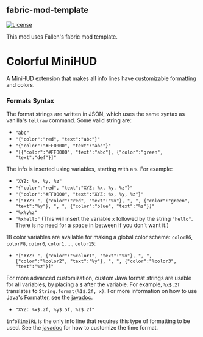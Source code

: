 ## fabric-mod-template

[![License](https://img.shields.io/github/license/Fallen-Breath/fabric-mod-template.svg)](http://www.gnu.org/licenses/lgpl-3.0.html)

This mod uses Fallen's fabric mod template.

# Colorful MiniHUD

A MiniHUD extension that makes all info lines have customizable formatting and colors.

### Formats Syntax

The format strings are written in JSON, which uses the same syntax as vanilla's `tellraw` command. Some valid string are:

- `"abc"`
- `"{"color":"red", "text":"abc"}"`
- `"{"color":"#FF0000", "text":"abc"}"`
- `"[{"color":"#FF0000", "text":"abc"}, {"color":"green", "text":"def"}]"`

The info is inserted using variables, starting with a `%`. For example:

- `"XYZ: %x, %y, %z"`
- `"{"color":"red", "text":"XYZ: %x, %y, %z"}"`
- `"{"color":"#FF0000", "text":"XYZ: %x, %y, %z"}"`
- `"["XYZ: ", {"color":"red", "text":"%x"}, ", ", {"color":"green", "text":"%y"}, ", ", {"color":"blue", "text":"%z"}]"`
- `"%x%y%z"`
- `"%xhello"` (This will insert the variable `x` followed by the string `"hello"`. There is no need for a space in between if you don't want it.)

18 color variables are available for making a global color scheme: `colorBG`, `colorFG`, `color0`, `color1`, ..., `color15`:

- `"["XYZ: ", {"color":"%color1", "text":"%x"}, ", ", {"color":"%color2", "text":"%y"}, ", ", {"color":"%color3", "text":"%z"}]"`

For more advanced customization, custom Java format strings are usable for all variables, by placing a `$` after the variable. For example, `%x$.2f` translates to `String.format(%1$.2f, x)`. For more information on how to use Java's Formatter, see the [javadoc](https://docs.oracle.com/en/java/javase/11/docs/api/java.base/java/util/Formatter.html#syntax).

- `"XYZ: %x$.2f, %y$.5f, %z$.2f"`

`infoTimeIRL` is the only info line that requires this type of formatting to be used. See the [javadoc](https://docs.oracle.com/en/java/javase/11/docs/api/java.base/java/util/Formatter.html#dt) for how to customize the time format.
